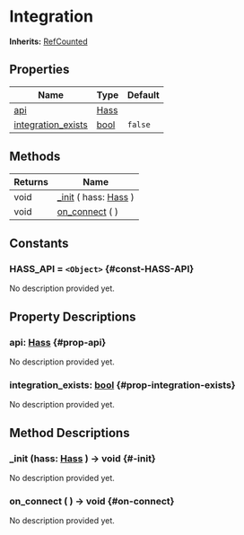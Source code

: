 # Integration
**Inherits:** [RefCounted](https://docs.godotengine.org/de/4.x/classes/class_refcounted.html)
    


## Properties

| Name                                           | Type                                                                | Default |
| ---------------------------------------------- | ------------------------------------------------------------------- | ------- |
| [api](#prop-api)                               | [Hass](/reference/lib--home_apis--hass_ws--hass.html)               |         |
| [integration_exists](#prop-integration-exists) | [bool](https://docs.godotengine.org/de/4.x/classes/class_bool.html) | `false` |

## Methods

| Returns | Name                                                                            |
| ------- | ------------------------------------------------------------------------------- |
| void    | [_init](#-init) ( hass: [Hass](/reference/lib--home_apis--hass_ws--hass.html) ) |
| void    | [on_connect](#on-connect) (  )                                                  |





## Constants

### HASS_API = `<Object>` {#const-HASS-API}

No description provided yet.

## Property Descriptions

### api: [Hass](/reference/lib--home_apis--hass_ws--hass.html) {#prop-api}

No description provided yet.

### integration_exists: [bool](https://docs.godotengine.org/de/4.x/classes/class_bool.html) {#prop-integration-exists}

No description provided yet.

## Method Descriptions

###  _init (hass: [Hass](/reference/lib--home_apis--hass_ws--hass.html)  ) -> void {#-init}

No description provided yet.

###  on_connect ( ) -> void {#on-connect}

No description provided yet.
